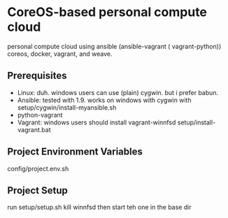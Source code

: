 # CoreOS-based personal compute cloud
personal compute cloud using ansible (ansible-vagrant ( vagrant-python)) coreos, docker, vagrant, and weave.

## Prerequisites
- Linux: duh. windows users can use  (plain) cygwin. but i prefer babun.
- Ansible: tested with 1.9. works on windows with cygwin with setup/cygwin/install-myansible.sh
- python-vagrant
- Vagrant: windows users should install vagrant-winnfsd setup/install-vagrant.bat

## Project Environment Variables
config/project.env.sh

## Project Setup
run setup/setup.sh
kill winnfsd then start teh one in the base dir
